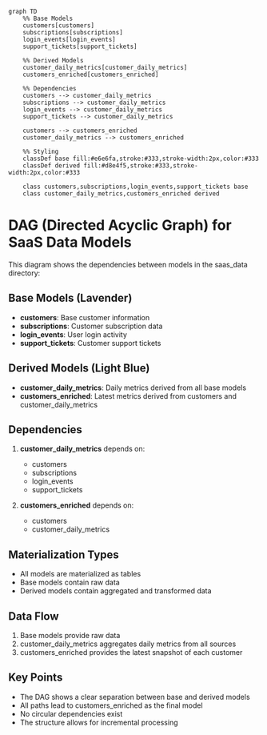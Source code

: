 ```mermaid
graph TD
    %% Base Models
    customers[customers]
    subscriptions[subscriptions]
    login_events[login_events]
    support_tickets[support_tickets]

    %% Derived Models
    customer_daily_metrics[customer_daily_metrics]
    customers_enriched[customers_enriched]

    %% Dependencies
    customers --> customer_daily_metrics
    subscriptions --> customer_daily_metrics
    login_events --> customer_daily_metrics
    support_tickets --> customer_daily_metrics

    customers --> customers_enriched
    customer_daily_metrics --> customers_enriched

    %% Styling
    classDef base fill:#e6e6fa,stroke:#333,stroke-width:2px,color:#333
    classDef derived fill:#d8e4f5,stroke:#333,stroke-width:2px,color:#333

    class customers,subscriptions,login_events,support_tickets base
    class customer_daily_metrics,customers_enriched derived
```

# DAG (Directed Acyclic Graph) for SaaS Data Models

This diagram shows the dependencies between models in the saas_data directory:

## Base Models (Lavender)
- **customers**: Base customer information
- **subscriptions**: Customer subscription data
- **login_events**: User login activity
- **support_tickets**: Customer support tickets

## Derived Models (Light Blue)
- **customer_daily_metrics**: Daily metrics derived from all base models
- **customers_enriched**: Latest metrics derived from customers and customer_daily_metrics

## Dependencies
1. **customer_daily_metrics** depends on:
   - customers
   - subscriptions
   - login_events
   - support_tickets

2. **customers_enriched** depends on:
   - customers
   - customer_daily_metrics

## Materialization Types
- All models are materialized as tables
- Base models contain raw data
- Derived models contain aggregated and transformed data

## Data Flow
1. Base models provide raw data
2. customer_daily_metrics aggregates daily metrics from all sources
3. customers_enriched provides the latest snapshot of each customer

## Key Points
- The DAG shows a clear separation between base and derived models
- All paths lead to customers_enriched as the final model
- No circular dependencies exist
- The structure allows for incremental processing 